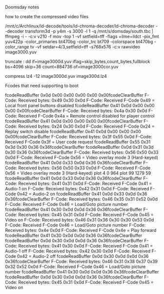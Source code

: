 Doomsday notes




how to create the compressed video files

/mnt/c/Archlinux/ld-decode/tools/ld-chroma-decoder/ld-chroma-decoder --decoder transform3d -p y4m -s 3000 -l 1 -q /mnt/s/domsday/south.tbc  | ffmpeg -i - -c:v v210 -f mov -top 1 -vf setfield=tff -flags +ilme+ildct -pix_fmt yuv422p -color_primaries bt470bg -color_trc bt709 -colorspace bt470bg -color_range tv -vf setdar=4/3,setfield=tff -s768x576 -c:v rawvideo image3000.yuv


truncate :
dd if=image3000d.yuv iflag=skip_bytes,count_bytes,fullblock bs=4096 skip=36 count=884736 of=image3000cor.yuv

compress
lz4 -12 image3000d.yuv image300d.lz4

Fcodes that need supporting to boot


fcodeReadBuffer
 0x0d 0x00 0x00 0x00 0x00 0x00fcodeClearBuffer
F-Code: Received bytes: 0x49 0x30 0x0d
F-Code: Received F-Code 0x49 = Local front panel buttons disabled
fcodeReadBuffer
 0x41 0x0d 0x00 0x00 0x00 0x00fcodeClearBuffer
F-Code: Received bytes: 0x4a 0x30 0x0d
F-Code: Received F-Code 0x4a = Remote control disabled for player control
fcodeReadBuffer
 0x41 0x0d 0x00 0x00 0x00 0x00fcodeClearBuffer
F-Code: Received bytes: 0x24 0x30 0x0d
F-Code: Received F-Code 0x24 = Replay switch disable
fcodeReadBuffer
 0x41 0x0d 0x00 0x00 0x00 0x00fcodeClearBuffer
F-Code: Received bytes: 0x3f 0x55 0x0d
F-Code: Received F-Code 0x3f = User code request
fcodeReadBuffer
 0x55 0x31 0x3d 0x30 0x36 0x36fcodeClearBuffer
fcodeReadBuffer
 0x0d 0x31 0x3d 0x30 0x36 0x36fcodeClearBuffer
F-Code: Received bytes: 0x56 0x50 0x33 0x0d
F-Code: Received F-Code 0x56 = Video overlay mode 3 (Hard-keyed)
fcodeReadBuffer
 0x41 0x0d 0x33 0x0d 0x36 0x36fcodeClearBuffer
F-Code: Received bytes: 0x56 0x50 0x33 0x0d
F-Code: Received F-Code 0x56 = Video overlay mode 3 (Hard-keyed)
plot 4 0 964
plot 99 1279 59
fcodeReadBuffer
 0x41 0x0d 0x33 0x0d 0x36 0x36fcodeClearBuffer
F-Code: Received bytes: 0x41 0x31 0x0d
F-Code: Received F-Code 0x41 = Audio-1 on
F-Code: Received bytes: 0x42 0x31 0x0d
F-Code: Received F-Code 0x42 = Audio-2 on
fcodeReadBuffer
 0x41 0x0d 0x33 0x0d 0x36 0x36fcodeClearBuffer
F-Code: Received bytes: 0x46 0x35 0x31 0x52 0x0d
F-Code: Received F-Code 0x46 = Load/Goto picture number
fcodeReadBuffer
 0x41 0x30 0x0d 0x0d 0x36 0x36fcodeClearBuffer
F-Code: Received bytes: 0x45 0x31 0x0d
F-Code: Received F-Code 0x45 = Video on
F-Code: Received bytes: 0x46 0x31 0x36 0x30 0x30 0x53 0x0d
F-Code: Received F-Code 0x46 = Load/Goto picture number
F-Code: Received bytes: 0x4e 0x0d
F-Code: Received F-Code 0x4e = Play forward
fcodeReadBuffer
 0x41 0x30 0x0d 0x0d 0x36 0x36fcodeClearBuffer
fcodeReadBuffer
 0x0d 0x30 0x0d 0x0d 0x36 0x36fcodeClearBuffer
F-Code: Received bytes: 0x41 0x30 0x0d
F-Code: Received F-Code 0x41 = Audio-1 off
F-Code: Received bytes: 0x42 0x30 0x0d
F-Code: Received F-Code 0x42 = Audio-2 off
fcodeReadBuffer
 0x0d 0x30 0x0d 0x0d 0x36 0x36fcodeClearBuffer
F-Code: Received bytes: 0x46 0x31 0x38 0x37 0x39 0x32 0x52 0x0d
F-Code: Received F-Code 0x46 = Load/Goto picture number
fcodeReadBuffer
 0x41 0x30 0x0d 0x0d 0x36 0x36fcodeClearBuffer
fcodeReadBuffer
 0x0d 0x30 0x0d 0x0d 0x36 0x36fcodeClearBuffer
F-Code: Received bytes: 0x45 0x31 0x0d
F-Code: Received F-Code 0x45 = Video on
